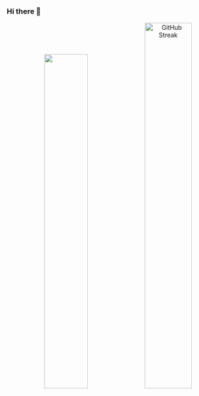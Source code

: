### Hi there 👋

<!--
**ViGeng/ViGeng** is a ✨ _special_ ✨ repository because its `README.md` (this file) appears on your GitHub profile.

Here are some ideas to get you started:

- 🔭 I’m currently working on ...
- 🌱 I’m currently learning ...
- 👯 I’m looking to collaborate on ...
- 🤔 I’m looking for help with ...
- 💬 Ask me about ...
- 📫 How to reach me: ...
- 😄 Pronouns: ...
- ⚡ Fun fact: ...
-->




<p align="center">
<img width="44%" src="https://vigeng-gh-stats.vercel.app/api?username=vigeng&count_private=true&hide=stars&show=reviews&show_icons=true&bg_color=00000000" />
<img width="46%" src="https://streak-stats.demolab.com?user=vigeng&theme=transparent&exclude_days=Sun%2CSat" alt="GitHub Streak" />
</p>

<!--

[![Top Langs](https://github-readme-stats.vercel.app/api/top-langs/?username=anuraghazra)](https://github.com/anuraghazra/github-readme-stats)

An alternative for github-readme-stats: https://github.com/lowlighter/metrics/

-->


